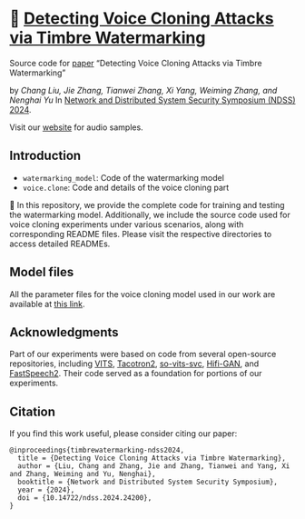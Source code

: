 # :rabbit: [Detecting Voice Cloning Attacks via Timbre Watermarking](https://github.com/TimbreWatermarking/TimbreWatermarking)

Source code for [paper](https://timbrewatermarking.github.io/paper.html) “Detecting Voice Cloning Attacks via Timbre Watermarking” 

by _Chang Liu, Jie Zhang, Tianwei Zhang, Xi Yang, Weiming Zhang, and Nenghai Yu_ 
In [Network and Distributed System Security Symposium (NDSS) 2024](https://www.ndss-symposium.org/ndss2024/).

Visit our [website](https://timbrewatermarking.github.io/samples.html) for audio samples.

## Introduction

- `watermarking_model`: Code of the watermarking model
- `voice.clone`: Code and details of the voice cloning part

:rabbit2: In this repository, we provide the complete code for training and testing the watermarking model. Additionally, we include the source code used for voice cloning experiments under various scenarios, along with corresponding README files. Please visit the respective directories to access detailed READMEs.

## Model files
All the parameter files for the voice cloning model used in our work are available at [this link](https://drive.google.com/drive/folders/1tRbEneN1VsSCZ0HPxG3DSoJdxDRZ_NUJ?usp=drive_link).


## Acknowledgments

Part of our experiments were based on code from several open-source repositories, including [VITS](https://github.com/jaywalnut310/vits), [Tacotron2](https://github.com/NVIDIA/tacotron2), [so-vits-svc](https://github.com/svc-develop-team/so-vits-svc), [Hifi-GAN](https://github.com/jik876/hifi-gan), and [FastSpeech2](https://github.com/ming024/FastSpeech2). Their code served as a foundation for portions of our experiments.



## Citation
If you find this work useful, please consider citing our paper:
```
@inproceedings{timbrewatermarking-ndss2024,
  title = {Detecting Voice Cloning Attacks via Timbre Watermarking},
  author = {Liu, Chang and Zhang, Jie and Zhang, Tianwei and Yang, Xi and Zhang, Weiming and Yu, Nenghai},
  booktitle = {Network and Distributed System Security Symposium},
  year = {2024},
  doi = {10.14722/ndss.2024.24200},
}
```

